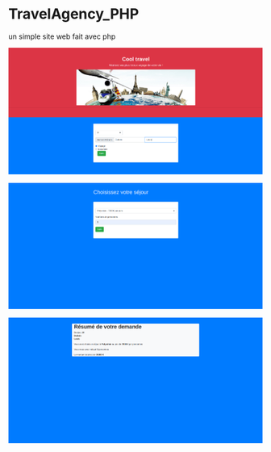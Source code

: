 # TravelAgency_PHP

un simple site web fait avec php 


![Image of Agency](web_picture/p1.png)


![Image of Agency](web_picture/cap2.png)


![Image of Agency](web_picture/cap3.png)
